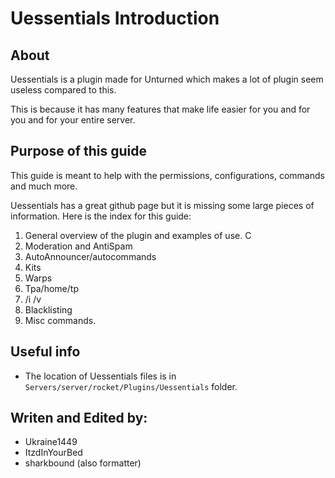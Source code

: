 # Uessentials Introduction

## About

Uessentials is a plugin made for Unturned which makes a lot of plugin seem useless compared to this.

This is because it has many features that make life easier for you and for you and for your entire server.

## Purpose of this guide

This guide is meant to help with the permissions, configurations, commands and much more.

Uessentials has a great github page but it is missing some large pieces of information. Here is the index for this
guide:

1. General overview of the plugin and examples of use. C
1. Moderation and AntiSpam
1. AutoAnnouncer/autocommands
1. Kits
1. Warps
1. Tpa/home/tp
1. /i /v
1. Blacklisting
1. Misc commands.

## Useful info

* The location of Uessentials files is in ```Servers/server/rocket/Plugins/Uessentials``` folder.

## Writen and Edited by:

* Ukraine1449
* ItzdInYourBed
* sharkbound (also formatter)